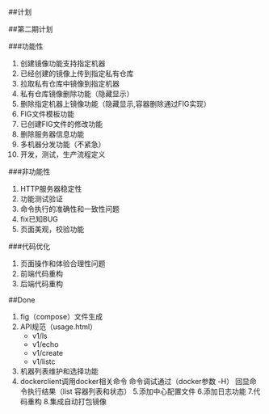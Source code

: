 ##计划

##第二期计划

###功能性

1. 创建镜像功能支持指定机器 
2. 已经创建的镜像上传到指定私有仓库 
3. 拉取私有仓库中镜像到指定机器
4. 私有仓库镜像删除功能（隐藏显示） 
5. 删除指定机器上镜像功能（隐藏显示,容器删除通过FIG实现）
6. FIG文件模板功能
7. 已创建FIG文件的修改功能
8. 删除服务器信息功能
9. 多机器分发功能（不紧急）
10. 开发，测试，生产流程定义

###非功能性

1. HTTP服务器稳定性
2. 功能测试验证
3. 命令执行的准确性和一致性问题
4. fix已知BUG
5. 页面美观，校验功能

###代码优化
1. 页面操作和体验合理性问题
2. 前端代码重构
3. 后端代码重构

##Done

1. fig（compose）文件生成
2. API规范（usage.html）
	- v1/ls
	- v1/echo
	- v1/create
	- v1/listc
3. 机器列表维护和选择功能
4. dockerclient调用docker相关命令
	命令调试通过（docker参数 -H）
	回显命令执行结果（list 容器列表和状态）
5.添加中心配置文件
6.添加日志功能
7.代码重构
8.集成自动打包镜像